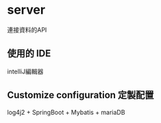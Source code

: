# server

連接資料的API

## 使用的 IDE

intelliJ編輯器

## Customize configuration 定製配置

log4j2 + SpringBoot + Mybatis + mariaDB
<br>